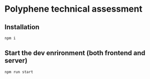 # Polyphene technical assessment

## Installation

```
npm i
```

## Start the dev enrironment (both frontend and server)


```
npm run start
```